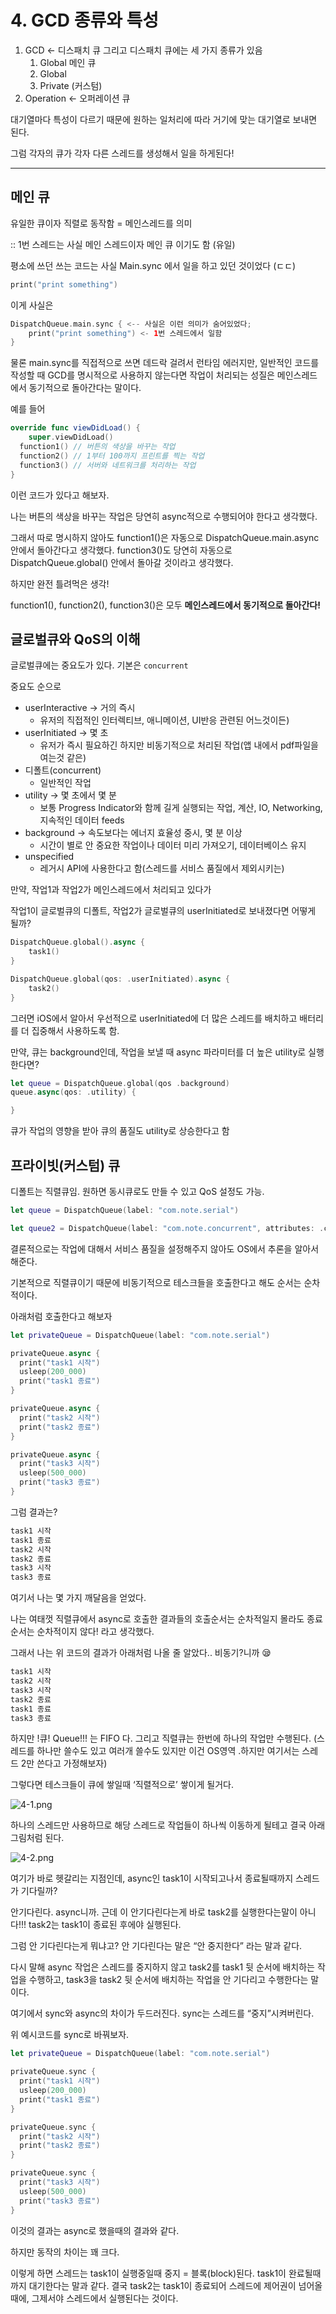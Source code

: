 # 4. GCD  종류와 특성

1. GCD ← 디스패치 큐
그리고 디스패치 큐에는 세 가지 종류가 있음
    1. Global 메인 큐
    2. Global
    3. Private (커스텀)
2. Operation ← 오퍼레이션 큐

대기열마다 특성이 다르기 때문에 원하는 일처리에 따라 거기에 맞는 대기열로 보내면 된다.

그럼 각자의 큐가 각자 다른 스레드를 생성해서 일을 하게된다!

---

## 메인 큐

유일한 큐이자 직렬로 동작함 = 메인스레드를 의미

:: 1번 스레드는 사실 메인 스레드이자 메인 큐 이기도 함 (유일)

평소에 쓰던  쓰는 코드는 사실 Main.sync 에서 일을 하고 있던 것이었다 (ㄷㄷ)

```swift
print("print something")
```

이게 사실은

```swift
DispatchQueue.main.sync { <-- 사실은 이런 의미가 숨어있었다;
	print("print something") <- 1번 스레드에서 일함
}
```

물론 main.sync를 직접적으로 쓰면 데드락 걸려서 런타임 에러지만, 일반적인 코드를 작성할 때 GCD를 명시적으로 사용하지 않는다면 작업이 처리되는 성질은 메인스레드에서 동기적으로 돌아간다는 말이다.

예를 들어

```swift
override func viewDidLoad() {
	super.viewDidLoad()
  function1() // 버튼의 색상을 바꾸는 작업
  function2() // 1부터 100까지 프린트를 찍는 작업
  function3() // 서버와 네트워크를 처리하는 작업
}
```

이런 코드가 있다고 해보자.

나는 버튼의 색상을 바꾸는 작업은 당연히 async적으로 수행되어야 한다고 생각했다. 

그래서 따로 명시하지 않아도 function1()은 자동으로 DispatchQueue.main.async안에서 돌아간다고 생각했다. function3()도 당연히 자동으로 DispatchQueue.global() 안에서 돌아갈 것이라고 생각했다. 

하지만 완전 틀려먹은 생각!

function1(), function2(), function3()은 모두 **메인스레드에서 동기적으로 돌아간다!**

## 글로벌큐와 QoS의 이해

글로벌큐에는 중요도가 있다. 기본은 `concurrent` 

중요도 순으로

- userInteractive → 거의 즉시
    - 유저의 직접적인 인터렉티브, 애니메이션, UI반응 관련된 어느것이든)
- userInitiated → 몇 초
    - 유저가 즉시 필요하긴 하지만 비동기적으로 처리된 작업(앱 내에서 pdf파일을 여는것 같은)
- 디폴트(concurrent)
    - 일반적인 작업
- utility  → 몇 초에서 몇 분
    - 보통 Progress Indicator와 함께 길게 실행되는 작업, 계산, IO, Networking, 지속적인 데이터 feeds
- background → 속도보다는 에너지 효율성 중시, 몇 분 이상
    - 시간이 별로 안 중요한 작업이나 데이터 미리 가져오기, 데이터베이스 유지
- unspecified
    - 레거시 API에 사용한다고 함(스레드를 서비스 품질에서 제외시키는)

만약, 작업1과 작업2가 메인스레드에서 처리되고 있다가

작업1이 글로벌큐의 디폴트, 작업2가 글로벌큐의 userInitiated로 보내졌다면 어떻게 될까?

```swift
DispatchQueue.global().async { 
	task1()
}

DispatchQueue.global(qos: .userInitiated).async { 
	task2()
}
```

그러면 iOS에서 알아서 우선적으로 userInitiated에 더 많은 스레드를 배치하고 배터리를 더 집중해서 사용하도록 함. 

만약, 큐는 background인데, 작업을 보낼 때 async 파라미터를 더 높은 utility로 실행한다면?

```swift
let queue = DispatchQueue.global(qos .background)
queue.async(qos: .utility) {

}
```

큐가 작업의 영향을 받아 큐의 품질도 utility로 상승한다고 함

## 프라이빗(커스텀) 큐

디폴트는 직렬큐임. 원하면 동시큐로도 만들 수 있고 QoS 설정도 가능.

```swift
let queue = DispatchQueue(label: "com.note.serial")

let queue2 = DispatchQueue(label: "com.note.concurrent", attributes: .concurrent)
```

결론적으로는 작업에 대해서 서비스 품질을 설정해주지 않아도 OS에서 추론을 알아서 해준다.

기본적으로 직렬큐이기 때문에 비동기적으로 테스크들을 호출한다고 해도 순서는 순차적이다.

아래처럼 호출한다고 해보자

```swift
let privateQueue = DispatchQueue(label: "com.note.serial")

privateQueue.async {
  print("task1 시작")
  usleep(200_000)
  print("task1 종료")
}

privateQueue.async {
  print("task2 시작")
  print("task2 종료")
}

privateQueue.async {
  print("task3 시작")
  usleep(500_000)
  print("task3 종료")
}
```

그럼 결과는?

```swift
task1 시작
task1 종료
task2 시작
task2 종료
task3 시작
task3 종료
```

여기서 나는 몇 가지 깨달음을 얻었다.

나는 여태껏 직렬큐에서 async로 호출한 결과들의 호출순서는 순차적일지 몰라도 종료순서는 순차적이지 않다! 라고 생각했다. 

그래서 나는 위 코드의 결과가 아래처럼 나올 줄 알았다.. 비동기?니까 😪

```swift
task1 시작
task2 시작
task3 시작
task2 종료
task1 종료
task3 종료
```

하지만 !큐! Queue!!! 는 FIFO 다. 그리고 직렬큐는 한번에 하나의 작업만 수행된다. (스레드를 하나만 쓸수도 있고 여러개 쓸수도 있지만 이건 OS영역 .하지만 여기서는 스레드 2만 쓴다고 가정해보자)

그렇다면 테스크들이 큐에 쌓일때 ‘직렬적으로’ 쌓이게 될거다.

![4-1.png](4-1.png)

하나의 스레드만 사용하므로 해당 스레드로 작업들이 하나씩 이동하게 될테고 결국 아래 그림처럼 된다.

![4-2.png](4-2.png)

여기가 바로 헷갈리는 지점인데, async인 task1이 시작되고나서 종료될때까지 스레드가 기다릴까?

안기다린다. async니까. 근데 이 안기다린다는게 바로 task2를 실행한다는말이 아니다!!! task2는 task1이 종료된 후에야 실행된다. 

그럼 안 기다린다는게 뭐냐고? 안 기다린다는 말은 “안 중지한다” 라는 말과 같다. 

다시 말해 async 작업은 스레드를 중지하지 않고 task2를 task1 뒷 순서에 배치하는 작업을 수행하고, task3을 task2 뒷 순서에 배치하는 작업을 안 기다리고 수행한다는 말이다.

여기에서 sync와 async의 차이가 두드러진다. sync는 스레드를 “중지”시켜버린다. 

위 예시코드를 sync로 바꿔보자.

```swift
let privateQueue = DispatchQueue(label: "com.note.serial")

privateQueue.sync {
  print("task1 시작")
  usleep(200_000)
  print("task1 종료")
}

privateQueue.sync {
  print("task2 시작")
  print("task2 종료")
}

privateQueue.sync {
  print("task3 시작")
  usleep(500_000)
  print("task3 종료")
}
```

이것의 결과는 async로 했을때의 결과와 같다.

하지만 동작의 차이는 꽤 크다.

이렇게 하면 스레드는 task1이 실행중일때 중지 = 블록(block)된다. task1이 완료될때까지 대기한다는 말과 같다. 결국 task2는 task1이 종료되어 스레드에 제어권이 넘어올때에, 그제서야 스레드에서 실행된다는 것이다.